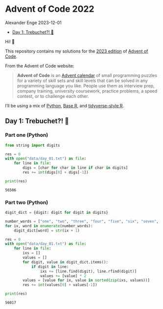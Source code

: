# Advent of Code 2022
Alexander Enge
2023-12-01

- [Day 1: Trebuchet?! :rocket:](#day-1-trebuchet-rocket)

Hi! :wave:

This repository contains my solutions for the [2023
edition](https://adventofcode.com/2023) of [Advent of
Code](https://adventofcode.com).

From the Advent of Code website:

> **Advent of Code** is an [Advent
> calendar](https://en.wikipedia.org/wiki/Advent_calendar) of small
> programming puzzles for a variety of skill sets and skill levels that
> can be solved in any programming language you like. People use them as
> interview prep, company training, university coursework, practice
> problems, a speed contest, or to challenge each other.

I’ll be using a mix of [Python](https://www.python.org), [Base
R](https://www.r-project.org), and [tidyverse-style
R](https://www.tidyverse.org).

## Day 1: Trebuchet?! :rocket:

### Part one (Python)

``` python
from string import digits

res = 0
with open("data/day_01.txt") as file:
    for line in file:
        digs = [char for char in line if char in digits]
        res += int(digs[0] + digs[-1])

print(res)
```

    56506

### Part two (Python)

``` python
digit_dict = {digit: digit for digit in digits}

number_words = ["one", "two", "three", "four", "five", "six", "seven", "eight", "nine"]
for ix, word in enumerate(number_words):
    digit_dict[word] = str(ix + 1)

res = 0
with open("data/day_01.txt") as file:
    for line in file:
        ixs = []
        values = []
        for digit, value in digit_dict.items():
            if digit in line:
                ixs += [line.find(digit), line.rfind(digit)]
                values += [value] * 2
        values = [value for ix, value in sorted(zip(ixs, values))]
        res += int(values[0] + values[-1])

print(res)
```

    56017
